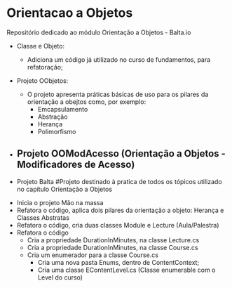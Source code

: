 # Orientacao a Objetos
Repositório dedicado ao módulo Orientação a Objetos - Balta.io

* Classe e Objeto:
    - Adiciona um código já utilizado no curso de fundamentos, para refatoração;
    
* Projeto OObjetos:
  - O projeto apresenta práticas básicas de uso para os pilares da orientação a obejtos como, por exemplo:
    - Emcapsulamento
    - Abstração
    - Herança 
    - Polimorfismo

* Projeto OOModAcesso (Orientação a Objetos - Modificadores de Acesso)
  -
  
* Projeto Balta
#Projeto destinado à pratica de todos os tópicos utilizado no capítulo Orientação a Objetos
- Inicia o projeto Mão na massa
- Refatora o código, aplica dois pilares da orientação a objeto:
  Herança e Classes Abstratas
- Refatora o código, cria duas classes
  Module e Lecture (Aula/Palestra)
- Refatora o código
  - Cria a propriedade DurationInMinutes, na classe Lecture.cs
  - Cria a propriedade DurationInMinutes, na classe Course.cs
  - Cria um enumerador para a classe Course.cs
    - Cria uma nova pasta Enums, dentro de ContentContext;
    - Cria uma classe EContentLevel.cs (Classe enumerable com o Level do curso)
